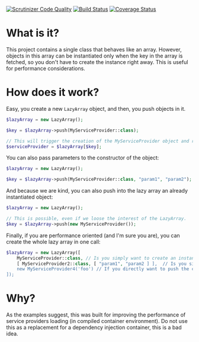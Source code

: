 [![Scrutinizer Code Quality](https://scrutinizer-ci.com/g/thecodingmachine/lazy-array/badges/quality-score.png?b=1.0)](https://scrutinizer-ci.com/g/thecodingmachine/lazy-array/?branch=1.0)
[![Build Status](https://travis-ci.org/thecodingmachine/lazy-array.svg?branch=1.0)](https://travis-ci.org/thecodingmachine/lazy-array)
[![Coverage Status](https://coveralls.io/repos/thecodingmachine/lazy-array/badge.svg?branch=1.0&service=github)](https://coveralls.io/github/thecodingmachine/lazy-array?branch=1.0)


What is it?
===========

This project contains a single class that behaves like an array.
However, objects in this array can be instantiated only when the key in the array is fetched, so you don't have to create the instance right away. This is useful for performance considerations.

How does it work?
=================

Easy, you create a new `LazyArray` object, and then, you push objects in it.

```php
$lazyArray = new LazyArray();

$key = $lazyArray->push(MyServiceProvider::class);

// This will trigger the creation of the MyServiceProvider object and return it.
$serviceProvider = $lazyArray[$key];
```

You can also pass parameters to the constructor of the object:

```php
$lazyArray = new LazyArray();

$key = $lazyArray->push(MyServiceProvider::class, "param1", "param2");
```

And because we are kind, you can also push into the lazy array an already instantiated object:

```php
$lazyArray = new LazyArray();

// This is possible, even if we loose the interest of the LazyArray.
$key = $lazyArray->push(new MyServiceProvider());
```


Finally, if you are performance oriented (and I'm sure you are), you can create the whole lazy array in one call:

```php
$lazyArray = new LazyArray([
    MyServiceProvider::class, // Is you simply want to create an instance without passing parameters
    [ MyServiceProvider2::class, [ "param1", "param2 ] ],  // Is you simply want to create an instance and pass parameters to the constructor
    new MyServiceProvider4('foo') // If you directly want to push the constructed instance.
]);
```

Why?
====

As the examples suggest, this was built for improving the performance of service providers loading (in compiled container environment).
Do not use this as a replacement for a dependency injection container, this is a bad idea.